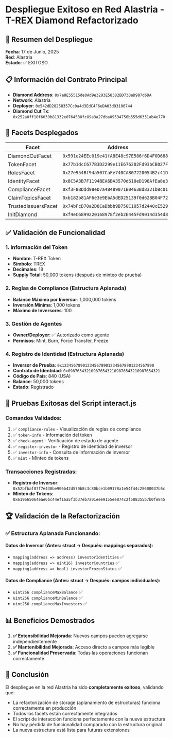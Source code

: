 # Despliegue Exitoso en Red Alastria - T-REX Diamond Refactorizado

## 🎉 Resumen del Despliegue

**Fecha**: 17 de Junio, 2025  
**Red**: Alastria  
**Estado**: ✅ EXITOSO  

## 📋 Información del Contrato Principal

- **Diamond Address**: `0x7a8E55515de0Ad9e3293E58382BD730aD987d6DA`
- **Network**: Alastria 
- **Deployer**: `0x542dD28258357Cc0a4d3EdC4F6eDA03d93106744`
- **Diamond Cut Tx**: `0x252a0ff10f6039b81332e0764588fc89a3a27dba09534756b555d6331ab4e770`

## 📄 Facets Desplegados

| Facet | Address |
|-------|---------|
| DiamondCutFacet | `0x591e24EEc019e41fA8E48c97E586f6D4F0D68840` |
| TokenFacet | `0x77b1dcC677B3D2299e11E676202Fd93bCB027FCa` |
| RolesFacet | `0x27e954Bf94a507CaFe740CA807220054B2c41Dc7` |
| IdentityFacet | `0x8C5A3B7F1194BEA6BA3570d610eD198AfEa8e367` |
| ComplianceFacet | `0xf3F8BDdd98eD7a48489071B0463Bd8321bBc013F` |
| ClaimTopicsFacet | `0xb182b81AF6e3e9EbA5dED25139f0d628B04F728B` |
| TrustedIssuersFacet | `0x74bFcD70a2D8CaDbbb9B750C1057d2440cE52957` |
| InitDiamond | `0xf4eC6899220168978f2eb2E445Fd9014d354d849` |

## ✅ Validación de Funcionalidad

### 1. Información del Token
- **Nombre**: T-REX Token  
- **Símbolo**: TREX  
- **Decimales**: 18  
- **Supply Total**: 50,000 tokens (después de minteo de prueba)

### 2. Reglas de Compliance (Estructura Aplanada)
- **Balance Máximo por Inversor**: 1,000,000 tokens  
- **Inversión Mínima**: 1,000 tokens  
- **Máximo de Inversores**: 100  

### 3. Gestión de Agentes
- **Owner/Deployer**: ✅ Autorizado como agente  
- **Permisos**: Mint, Burn, Force Transfer, Freeze  

### 4. Registro de Identidad (Estructura Aplanada)
- **Inversor de Prueba**: `0x1234567890123456789012345678901234567890`  
- **Contrato de Identidad**: `0x0987654321098765432109876543210987654321`  
- **Código de País**: 840 (USA)  
- **Balance**: 50,000 tokens  
- **Estado**: Registrado  

## 🔬 Pruebas Exitosas del Script interact.js

### Comandos Validados:
1. ✅ `compliance-rules` - Visualización de reglas de compliance
2. ✅ `token-info` - Información del token
3. ✅ `check-agent` - Verificación de estado de agente
4. ✅ `register-investor` - Registro de identidad de inversor
5. ✅ `investor-info` - Consulta de información de inversor
6. ✅ `mint` - Minteo de tokens

### Transacciones Registradas:
- **Registro de Inversor**: `0x52bfbaf87f7e430be906b42d570b8c3c80bce1b09178a1e54f44c28600037b5c`
- **Minteo de Tokens**: `0x619665064eae6bc44ef16a5f3b37eb7a01eee9155ee874c2f588355b7b0fe845`

## 🏆 Validación de la Refactorización

### ✅ Estructura Aplanada Funcionando:

#### Datos de Inversor (Antes: struct → Después: mappings separados):
- `mapping(address => address) investorIdentities` ✅
- `mapping(address => uint16) investorCountries` ✅  
- `mapping(address => bool) investorFrozenStatus` ✅

#### Datos de Compliance (Antes: struct → Después: campos individuales):
- `uint256 complianceMaxBalance` ✅
- `uint256 complianceMinBalance` ✅
- `uint256 complianceMaxInvestors` ✅

## 📊 Beneficios Demostrados

1. **✅ Extensibilidad Mejorada**: Nuevos campos pueden agregarse independientemente
2. **✅ Mantenibilidad Mejorada**: Acceso directo a campos más legible
3. **✅ Funcionalidad Preservada**: Todas las operaciones funcionan correctamente

## 🎯 Conclusión

El despliegue en la red Alastria ha sido **completamente exitoso**, validando que:

- La refactorización de storage (aplanamiento de estructuras) funciona correctamente en producción
- Todos los facets están correctamente integrados
- El script de interacción funciona perfectamente con la nueva estructura
- No hay pérdida de funcionalidad comparado con la estructura original
- La nueva estructura está lista para futuras extensiones
